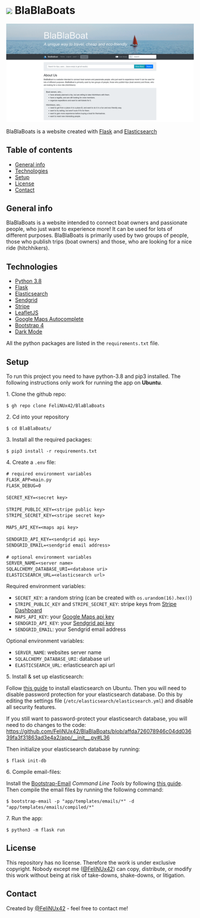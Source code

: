 # <img src="./app/static/logo.png" height="20px"> BlaBlaBoats

![Home Page](./images/home.png)

BlaBlaBoats is a website created with [Flask](https://flask.palletsprojects.com/en/2.2.x/) and [Elasticsearch](https://www.elastic.co/elasticsearch/)

## Table of contents
* [General info](#general-info)
* [Technologies](#technologies)
* [Setup](#setup)
* [License](#license)
* [Contact](#contact)


## General info

BlaBlaBoats is a website intended to connect boat owners and passionate people, who just want to experience more! It can be used for lots of different purposes. BlaBlaBoats is primarily used by two groups of people, those who publish trips (boat owners) and those, who are looking for a nice ride (hitchhikers).

[> Here is a live demo: ...]: #


## Technologies

* [Python 3.8](https://www.python.org/)
* [Flask](https://flask.palletsprojects.com/)
* [Elasticsearch](https://www.elastic.co/elasticsearch/)
* [Sendgrid](https://sendgrid.com/)
* [Stripe](https://stripe.com/)
* [LeafletJS](https://leafletjs.com/)
* [Google Maps Autocomplete](https://developers.google.com/maps/documentation/javascript/place-autocomplete)
* [Bootstrap 4](https://getbootstrap.com/docs/4.0/)
* [Dark Mode](https://github.com/tedirghazali/codetube/tree/master/bootstrap/dark-mode)

All the python packages are listed in the `requirements.txt` file.


## Setup

To run this project you need to have python-3.8 and pip3 installed. The following instructions only work for running the app on **Ubuntu**.

1\. Clone the github repo:
```
$ gh repo clone FeliNUx42/BlaBlaBoats
```

2\. Cd into your repository
```
$ cd BlaBlaBoats/
```

3\. Install all the required packages:
```
$ pip3 install -r requirements.txt
```

4\. Create a `.env` file:
```
# required environment variables
FLASK_APP=main.py
FLASK_DEBUG=0

SECRET_KEY=<secret key>

STRIPE_PUBLIC_KEY=<stripe public key>
STRIPE_SECRET_KEY=<stripe secret key>

MAPS_API_KEY=<maps api key>

SENDGRID_API_KEY=<sendgrid api key>
SENDGRID_EMAIL=<sendgrid email address>

# optional environment variables
SERVER_NAME=<server name>
SQLALCHEMY_DATABASE_URI=<database uri>
ELASTICSEARCH_URL=<elasticsearch url>
```
Required environment variables:
* `SECRET_KEY`: a random string (can be created with `os.urandom(16).hex()`)
* `STRIPE_PUBLIC_KEY` and `STRIPE_SECRET_KEY`: stripe keys from [Stripe Dashboard](https://dashboard.stripe.com/dashboard)
* `MAPS_API_KEY`: your [Google Maps api key](https://developers.google.com/maps/documentation/javascript/place-autocomplete)
* `SENDGRID_API_KEY`: your [Sendgrid api key](https://app.sendgrid.com/settings/api_keys)
* `SENDGRID_EMAIL`: your Sendgrid email address

Optional environment variables:
* `SERVER_NAME`: websites server name
* `SQLALCHEMY_DATABASE_URI`: database url
* `ELASTICSEARCH_URL`: erlasticsearch api url

5\. Install & set up elasticsearch:

Follow [this guide](https://www.elastic.co/guide/en/elasticsearch/reference/current/deb.html) to install elasticsearch on Ubuntu. Then you will need to disable password protection for your elasticsearch database. Do this by editing the settings file (`/etc/elasticsearch/elasticsearch.yml`) and disable all security features.

If you still want to password-protect your elasticsearch database, you will need to do changes to the code:
https://github.com/FeliNUx42/BlaBlaBoats/blob/affda726078946c04dd03639fa3f31863ad3e4a2/app/__init__.py#L36

Then initialize your elasticsearch database by running:
```
$ flask init-db
```

6\. Compile email-files:

Install the [Bootstrap-Email](https://bootstrapemail.com/) *Command Line Tools* by following [this guide](https://bootstrapemail.com/docs/usage).  
Then compile the email files by running the following command:
```
$ bootstrap-email -p "app/templates/emails/*" -d "app/templates/emails/compiled/*"
```


7\. Run the app:
```
$ python3 -m flask run
```


## License
This repository has no license. Therefore the work is under exclusive copyright. Nobody except me ([@FeliNUx42](https://github.com/FeliNUx42)) can copy, distribute, or modify this work without being at risk of take-downs, shake-downs, or litigation.


## Contact
Created by [@FeliNUx42](mailto:felix.bommier@gmail.com) - feel free to contact me!
